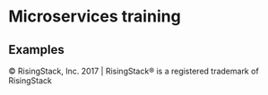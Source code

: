 # Microservices training

## Examples

© RisingStack, Inc. 2017 | RisingStack® is a registered trademark of RisingStack
